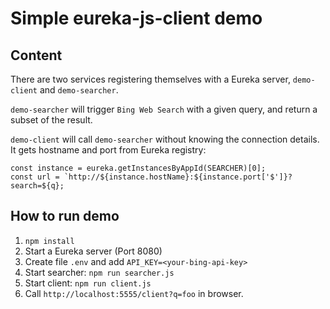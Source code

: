 # Simple eureka-js-client demo

## Content

There are two services registering themselves with a Eureka server, `demo-client` and `demo-searcher`. 

`demo-searcher` will trigger `Bing Web Search` with a given query, and return a subset of the result.

`demo-client` will call `demo-searcher` without knowing the connection details. It gets hostname and port from Eureka registry:

```
const instance = eureka.getInstancesByAppId(SEARCHER)[0];
const url = `http://${instance.hostName}:${instance.port['$']}?search=${q};
```

## How to run demo

1. `npm install`
1. Start a Eureka server (Port 8080)
1. Create file `.env` and add `API_KEY=<your-bing-api-key>`
1. Start searcher: `npm run searcher.js`
1. Start client: `npm run client.js`
1. Call `http://localhost:5555/client?q=foo` in browser.
